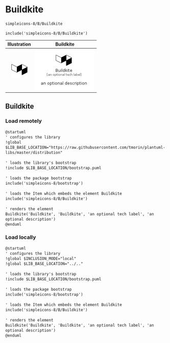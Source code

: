 # Buildkite


```text
simpleicons-8/B/Buildkite
```

```text
include('simpleicons-8/B/Buildkite')
```



| Illustration | Buildkite |
| :---: | :---: |
| ![illustration for Illustration](../../simpleicons-8/B/Buildkite.png) | ![illustration for Buildkite](../../simpleicons-8/B/Buildkite.Local.png) |




## Buildkite

### Load remotely
```plantuml
@startuml
' configures the library
!global $LIB_BASE_LOCATION="https://raw.githubusercontent.com/tmorin/plantuml-libs/master/distribution"

' loads the library's bootstrap
!include $LIB_BASE_LOCATION/bootstrap.puml

' loads the package bootstrap
include('simpleicons-8/bootstrap')

' loads the Item which embeds the element Buildkite
include('simpleicons-8/B/Buildkite')

' renders the element
Buildkite('Buildkite', 'Buildkite', 'an optional tech label', 'an optional description')
@enduml
```

### Load locally
```plantuml
@startuml
' configures the library
!global $INCLUSION_MODE="local"
!global $LIB_BASE_LOCATION="../.."

' loads the library's bootstrap
!include $LIB_BASE_LOCATION/bootstrap.puml

' loads the package bootstrap
include('simpleicons-8/bootstrap')

' loads the Item which embeds the element Buildkite
include('simpleicons-8/B/Buildkite')

' renders the element
Buildkite('Buildkite', 'Buildkite', 'an optional tech label', 'an optional description')
@enduml
```

